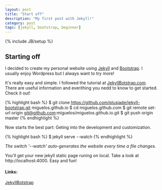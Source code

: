 ```yaml
---
layout: post
title: "Start off"
description: "My first post with Jekyll!"
category: post
tags: [jekyll, bootstrap, beginner]
---
```

{% include JB/setup %}

## Starting off 

I decided to create my personal website using [Jekyll](http://jekyllrb.com/) and [Bootstrap](http://getbootstrap.com/). I usually enjoy Wordpress but I always want to try more!

It's really easy and simple. I followed the tutorial at [JekyllBotstrap.com][JB]. There are useful information and everithing you nedd to know to get started. Check it out!  

{% highlight bash %}
$ git clone https://github.com/plusjade/jekyll-bootstrap.git miguelos.github.io
$ cd miguelos.github.com
$ git remote set-url origin git@github.com:miguelos/miguelos.github.io.git
$ git push origin master
{% endhighlight %}

Now starts the best part: Geting into the development and customization.

{% highlight bash %}
$ jekyll serve --watch
{% endhighlight %}

*The switch '--watch' auto-generates the website every time a file changes.*

You'll get your new jekyll static page runing on local. Take a look at http://localhost:4000. Easy and fun!


#### Links:
[JekyllBotstrap][JB]

[JB]: http://jekyllbootstrap.com/